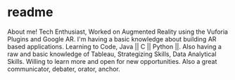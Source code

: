# readme
About me!
Tech Enthusiast, Worked on Augmented Reality using the Vuforia Plugins and Google AR. I'm having a basic knowledge about building AR based applications. Learning to Code, Java || C || Python ||.
Also having a raw and basic knowledge of Tableau, Strategizing Skills, Data Analytical Skills. Willing to learn more and open for new opportunities. Also a great communicator, debater, orator, anchor.
